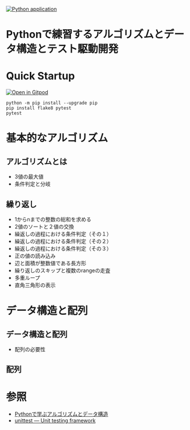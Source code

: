 [![Python application](https://github.com/k2works/python-drill/actions/workflows/python-app.yml/badge.svg)](https://github.com/k2works/python-drill/actions/workflows/python-app.yml)
# Pythonで練習するアルゴリズムとデータ構造とテスト駆動開発

# Quick Startup


[![Open in Gitpod](https://gitpod.io/button/open-in-gitpod.svg)](https://gitpod.io/#https://github.com/k2works/python-drill)
                                                                                            
```
python -m pip install --upgrade pip
pip install flake8 pytest
pytest
```
# 基本的なアルゴリズム
## アルゴリズムとは

- 3値の最大値
- 条件判定と分岐
## 繰り返し

- 1からnまでの整数の総和を求める
- 2値のソートと２値の交換
- 繰返しの過程における条件判定（その１）
- 繰返しの過程における条件判定（その２）
- 繰返しの過程における条件判定（その３）
- 正の値の読み込み 
- 辺と面積が整数値である長方形
- 繰り返しのスキップと複数のrangeの走査
- 多重ループ
- 直角三角形の表示

# データ構造と配列

## データ構造と配列
- 配列の必要性

## 配列

# 参照

- [Pythonで学ぶアルゴリズムとデータ構造](https://www.amazon.co.jp/%E6%96%B0%E3%83%BB%E6%98%8E%E8%A7%A3Python%E3%81%A7%E5%AD%A6%E3%81%B6%E3%82%A2%E3%83%AB%E3%82%B4%E3%83%AA%E3%82%BA%E3%83%A0%E3%81%A8%E3%83%87%E3%83%BC%E3%82%BF%E6%A7%8B%E9%80%A0-%E6%9F%B4%E7%94%B0-%E6%9C%9B%E6%B4%8B-ebook/dp/B0834JWWZG/ref=sr_1_17?adgrpid=114421172365&dchild=1&hvadid=492536111020&hvdev=c&hvqmt=b&hvtargid=kwd-331445779560&hydadcr=5743_10963946&jp-ad-ap=0&keywords=%E3%82%A2%E3%83%AB%E3%82%B4%E3%83%AA%E3%82%BA%E3%83%A0+%E3%81%A8+%E3%83%87%E3%83%BC%E3%82%BF+%E6%A7%8B%E9%80%A0&qid=1619831648&sr=8-17)
- [unittest — Unit testing framework](https://docs.python.org/3/library/unittest.html)